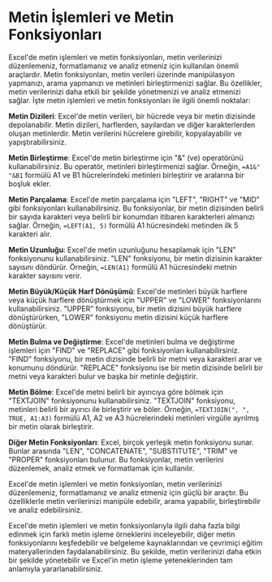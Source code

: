 # Metin İşlemleri ve Metin Fonksiyonları

Excel'de metin işlemleri ve metin fonksiyonları, metin verilerinizi düzenlemeniz, formatlamanız ve analiz etmeniz için kullanılan önemli araçlardır. Metin fonksiyonları, metin verileri üzerinde manipülasyon yapmanızı, arama yapmanızı ve metinleri birleştirmenizi sağlar. Bu özellikler, metin verilerinizi daha etkili bir şekilde yönetmenizi ve analiz etmenizi sağlar. İşte metin işlemleri ve metin fonksiyonları ile ilgili önemli noktalar:

**Metin Dizileri**: Excel'de metin verileri, bir hücrede veya bir metin dizisinde depolanabilir. Metin dizileri, harflerden, sayılardan ve diğer karakterlerden oluşan metinlerdir. Metin verilerini hücrelere girebilir, kopyalayabilir ve yapıştırabilirsiniz.

**Metin Birleştirme**: Excel'de metin birleştirme için "&" (ve) operatörünü kullanabilirsiniz. Bu operatör, metinleri birleştirmenizi sağlar. Örneğin, `=A1&" "&B1` formülü A1 ve B1 hücrelerindeki metinleri birleştirir ve aralarına bir boşluk ekler.

**Metin Parçalama**: Excel'de metin parçalama için "LEFT", "RIGHT" ve "MID" gibi fonksiyonları kullanabilirsiniz. Bu fonksiyonlar, bir metin dizisinden belirli bir sayıda karakteri veya belirli bir konumdan itibaren karakterleri almanızı sağlar. Örneğin, `=LEFT(A1, 5)` formülü A1 hücresindeki metinden ilk 5 karakteri alır.

**Metin Uzunluğu**: Excel'de metin uzunluğunu hesaplamak için "LEN" fonksiyonunu kullanabilirsiniz. "LEN" fonksiyonu, bir metin dizisinin karakter sayısını döndürür. Örneğin, `=LEN(A1)` formülü A1 hücresindeki metnin karakter sayısını verir.

**Metin Büyük/Küçük Harf Dönüşümü**: Excel'de metinleri büyük harflere veya küçük harflere dönüştürmek için "UPPER" ve "LOWER" fonksiyonlarını kullanabilirsiniz. "UPPER" fonksiyonu, bir metin dizisini büyük harflere dönüştürürken, "LOWER" fonksiyonu metin dizisini küçük harflere dönüştürür.

**Metin Bulma ve Değiştirme**: Excel'de metinleri bulma ve değiştirme işlemleri için "FIND" ve "REPLACE" gibi fonksiyonları kullanabilirsiniz. "FIND" fonksiyonu, bir metin dizisinde belirli bir metni veya karakteri arar ve konumunu döndürür. "REPLACE" fonksiyonu ise bir metin dizisinde belirli bir metni veya karakteri bulur ve başka bir metinle değiştirir.

**Metin Bölme**: Excel'de metni belirli bir ayırıcıya göre bölmek için "TEXTJOIN" fonksiyonunu kullanabilirsiniz. "TEXTJOIN" fonksiyonu, metinleri belirli bir ayırıcı ile birleştirir ve böler. Örneğin, `=TEXTJOIN(", ", TRUE, A1:A3)` formülü A1, A2 ve A3 hücrelerindeki metinleri virgülle ayrılmış bir metin olarak birleştirir.

**Diğer Metin Fonksiyonları**: Excel, birçok yerleşik metin fonksiyonu sunar. Bunlar arasında "LEN", "CONCATENATE", "SUBSTITUTE", "TRIM" ve "PROPER" fonksiyonları bulunur. Bu fonksiyonlar, metin verilerini düzenlemek, analiz etmek ve formatlamak için kullanılır.

Excel'de metin işlemleri ve metin fonksiyonları, metin verilerinizi düzenlemeniz, formatlamanız ve analiz etmeniz için güçlü bir araçtır. Bu özelliklerle metin verilerinizi manipüle edebilir, arama yapabilir, birleştirebilir ve analiz edebilirsiniz.

Excel'de metin işlemleri ve metin fonksiyonlarıyla ilgili daha fazla bilgi edinmek için farklı metin işleme örneklerini inceleyebilir, diğer metin fonksiyonlarını keşfedebilir ve belgeleme kaynaklarından ve çevrimiçi eğitim materyallerinden faydalanabilirsiniz. Bu şekilde, metin verilerinizi daha etkin bir şekilde yönetebilir ve Excel'in metin işleme yeteneklerinden tam anlamıyla yararlanabilirsiniz.